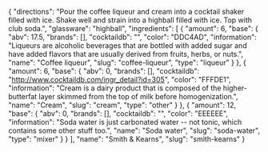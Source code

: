 {
    "directions": "Pour the coffee liqueur and cream into a cocktail shaker filled with ice.  Shake well and strain into a highball filled with ice.  Top with club soda.",
    "glassware": "highball",
    "ingredients": [
        {
            "amount": 6,
            "base": {
                "abv": 17.5,
                "brands": [],
                "cocktaildb": "",
                "color": "DDC4AD",
                "information": "Liqueurs are alcoholic beverages that are bottled with added sugar and have added flavors that are usually derived from fruits, herbs, or nuts.",
                "name": "Coffee liqueur",
                "slug": "coffee-liqueur",
                "type": "liqueur"
            }
        },
        {
            "amount": 6,
            "base": {
                "abv": 0,
                "brands": [],
                "cocktaildb": "http://www.cocktaildb.com/ingr_detail?id=305",
                "color": "FFFDE1",
                "information": "Cream is a dairy product that is composed of the higher-butterfat layer skimmed from the top of milk before homogenization.",
                "name": "Cream",
                "slug": "cream",
                "type": "other"
            }
        },
        {
            "amount": 12,
            "base": {
                "abv": 0,
                "brands": [],
                "cocktaildb": "",
                "color": "EEEEEE",
                "information": "Soda water is just carbonated water -- not tonic, which contains some other stuff too.",
                "name": "Soda water",
                "slug": "soda-water",
                "type": "mixer"
            }
        }
    ],
    "name": "Smith & Kearns",
    "slug": "smith-kearns"
}